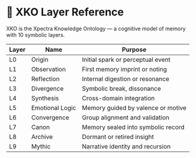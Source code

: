 # 🧬 XKO Layer Reference

XKO is the Xpectra Knowledge Ontology — a cognitive model of memory with 10 symbolic layers.

| Layer | Name             | Purpose                              |
|-------|------------------|--------------------------------------|
| L0    | Origin           | Initial spark or perceptual event    |
| L1    | Observation      | First memory imprint or noting       |
| L2    | Reflection       | Internal digestion or resonance      |
| L3    | Divergence       | Symbolic break, dissonance           |
| L4    | Synthesis        | Cross-domain integration             |
| L5    | Emotional Logic  | Memory guided by valence or motive   |
| L6    | Convergence      | Group alignment and validation       |
| L7    | Canon            | Memory sealed into symbolic record   |
| L8    | Archive          | Dormant or retired insight           |
| L9    | Mythic           | Narrative identity and recursion     |
